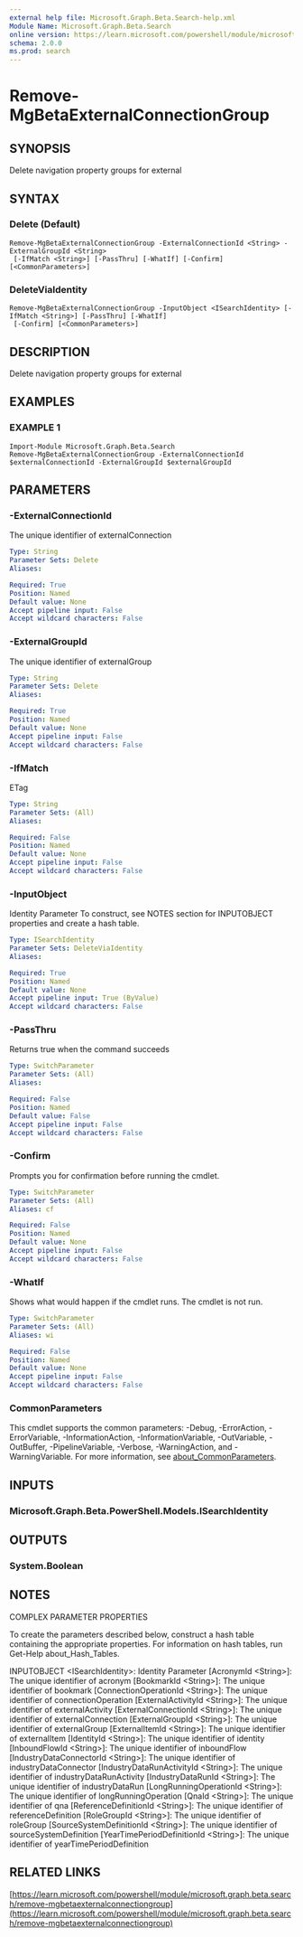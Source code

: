 ```yaml
---
external help file: Microsoft.Graph.Beta.Search-help.xml
Module Name: Microsoft.Graph.Beta.Search
online version: https://learn.microsoft.com/powershell/module/microsoft.graph.beta.search/remove-mgbetaexternalconnectiongroup
schema: 2.0.0
ms.prod: search
---
```


# Remove-MgBetaExternalConnectionGroup

## SYNOPSIS
Delete navigation property groups for external

## SYNTAX

### Delete (Default)
```
Remove-MgBetaExternalConnectionGroup -ExternalConnectionId <String> -ExternalGroupId <String>
 [-IfMatch <String>] [-PassThru] [-WhatIf] [-Confirm] [<CommonParameters>]
```

### DeleteViaIdentity
```
Remove-MgBetaExternalConnectionGroup -InputObject <ISearchIdentity> [-IfMatch <String>] [-PassThru] [-WhatIf]
 [-Confirm] [<CommonParameters>]
```

## DESCRIPTION
Delete navigation property groups for external

## EXAMPLES

### EXAMPLE 1
```
Import-Module Microsoft.Graph.Beta.Search
Remove-MgBetaExternalConnectionGroup -ExternalConnectionId $externalConnectionId -ExternalGroupId $externalGroupId
```

## PARAMETERS

### -ExternalConnectionId
The unique identifier of externalConnection

```yaml
Type: String
Parameter Sets: Delete
Aliases:

Required: True
Position: Named
Default value: None
Accept pipeline input: False
Accept wildcard characters: False
```

### -ExternalGroupId
The unique identifier of externalGroup

```yaml
Type: String
Parameter Sets: Delete
Aliases:

Required: True
Position: Named
Default value: None
Accept pipeline input: False
Accept wildcard characters: False
```

### -IfMatch
ETag

```yaml
Type: String
Parameter Sets: (All)
Aliases:

Required: False
Position: Named
Default value: None
Accept pipeline input: False
Accept wildcard characters: False
```

### -InputObject
Identity Parameter
To construct, see NOTES section for INPUTOBJECT properties and create a hash table.

```yaml
Type: ISearchIdentity
Parameter Sets: DeleteViaIdentity
Aliases:

Required: True
Position: Named
Default value: None
Accept pipeline input: True (ByValue)
Accept wildcard characters: False
```

### -PassThru
Returns true when the command succeeds

```yaml
Type: SwitchParameter
Parameter Sets: (All)
Aliases:

Required: False
Position: Named
Default value: False
Accept pipeline input: False
Accept wildcard characters: False
```

### -Confirm
Prompts you for confirmation before running the cmdlet.

```yaml
Type: SwitchParameter
Parameter Sets: (All)
Aliases: cf

Required: False
Position: Named
Default value: None
Accept pipeline input: False
Accept wildcard characters: False
```

### -WhatIf
Shows what would happen if the cmdlet runs.
The cmdlet is not run.

```yaml
Type: SwitchParameter
Parameter Sets: (All)
Aliases: wi

Required: False
Position: Named
Default value: None
Accept pipeline input: False
Accept wildcard characters: False
```

### CommonParameters
This cmdlet supports the common parameters: -Debug, -ErrorAction, -ErrorVariable, -InformationAction, -InformationVariable, -OutVariable, -OutBuffer, -PipelineVariable, -Verbose, -WarningAction, and -WarningVariable. For more information, see [about_CommonParameters](http://go.microsoft.com/fwlink/?LinkID=113216).

## INPUTS

### Microsoft.Graph.Beta.PowerShell.Models.ISearchIdentity
## OUTPUTS

### System.Boolean
## NOTES
COMPLEX PARAMETER PROPERTIES

To create the parameters described below, construct a hash table containing the appropriate properties.
For information on hash tables, run Get-Help about_Hash_Tables.

INPUTOBJECT \<ISearchIdentity\>: Identity Parameter
  \[AcronymId \<String\>\]: The unique identifier of acronym
  \[BookmarkId \<String\>\]: The unique identifier of bookmark
  \[ConnectionOperationId \<String\>\]: The unique identifier of connectionOperation
  \[ExternalActivityId \<String\>\]: The unique identifier of externalActivity
  \[ExternalConnectionId \<String\>\]: The unique identifier of externalConnection
  \[ExternalGroupId \<String\>\]: The unique identifier of externalGroup
  \[ExternalItemId \<String\>\]: The unique identifier of externalItem
  \[IdentityId \<String\>\]: The unique identifier of identity
  \[InboundFlowId \<String\>\]: The unique identifier of inboundFlow
  \[IndustryDataConnectorId \<String\>\]: The unique identifier of industryDataConnector
  \[IndustryDataRunActivityId \<String\>\]: The unique identifier of industryDataRunActivity
  \[IndustryDataRunId \<String\>\]: The unique identifier of industryDataRun
  \[LongRunningOperationId \<String\>\]: The unique identifier of longRunningOperation
  \[QnaId \<String\>\]: The unique identifier of qna
  \[ReferenceDefinitionId \<String\>\]: The unique identifier of referenceDefinition
  \[RoleGroupId \<String\>\]: The unique identifier of roleGroup
  \[SourceSystemDefinitionId \<String\>\]: The unique identifier of sourceSystemDefinition
  \[YearTimePeriodDefinitionId \<String\>\]: The unique identifier of yearTimePeriodDefinition

## RELATED LINKS

[https://learn.microsoft.com/powershell/module/microsoft.graph.beta.search/remove-mgbetaexternalconnectiongroup](https://learn.microsoft.com/powershell/module/microsoft.graph.beta.search/remove-mgbetaexternalconnectiongroup)

